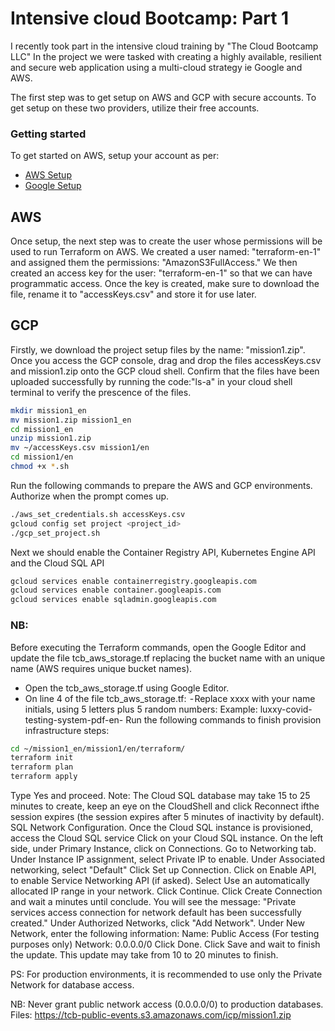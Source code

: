 # Intensive cloud Bootcamp: Part 1

I recently took  part in the intensive cloud training by "The Cloud Bootcamp LLC"
In the project we were tasked with creating a highly available, resilient and secure web application using a multi-cloud strategy ie Google and AWS. 

The first step was to get setup on AWS and GCP with secure accounts.
To get setup on these two providers, utilize their free accounts. 

### Getting started
To get started on AWS, setup your account as per: 
 * [AWS Setup](https://github.com/Stevecmd/AWS-GCP-Multicloud-Bootcamp/blob/master/Mission%201/Steps%20to%20create%20your%20AWS%20Free%20Account.pdf)
 * [Google Setup](https://github.com/Stevecmd/AWS-GCP-Multicloud-Bootcamp/blob/master/Mission%201/Steps%20to%20create%20your%20GCP%20Free%20Account.pdf)

## AWS
Once setup, the next step was to create the user whose permissions will be used to run Terraform on AWS. We created a user named: "terraform-en-1" and assigned them the permissions: "AmazonS3FullAccess."
We then created an access key for the user: "terraform-en-1" so that we can have programmatic access. Once the key is created, make sure to download the file, rename it to "accessKeys.csv" and store it for use later.

## GCP
Firstly, we download the project setup files by the name: "mission1.zip".
Once you access the GCP console, drag and drop the files accessKeys.csv and mission1.zip onto the GCP cloud shell.
Confirm that the files have been uploaded successfully by running the code:"ls-a" in your cloud shell terminal to verify the prescence of the files.

```sh
mkdir mission1_en
mv mission1.zip mission1_en
cd mission1_en
unzip mission1.zip
mv ~/accessKeys.csv mission1/en
cd mission1/en
chmod +x *.sh
```

Run the following commands to prepare the AWS and GCP environments. Authorize when the prompt comes up.

```sh
./aws_set_credentials.sh accessKeys.csv
gcloud config set project <project_id>
./gcp_set_project.sh
```

Next we should enable the Container Registry API, Kubernetes Engine API and the Cloud SQL API

```sh
gcloud services enable containerregistry.googleapis.com 
gcloud services enable container.googleapis.com 
gcloud services enable sqladmin.googleapis.com
```

### NB:
Before executing the Terraform commands, open the Google Editor and update the file tcb_aws_storage.tf replacing the bucket name with an unique name (AWS requires unique bucket names).
- Open the tcb_aws_storage.tf using Google Editor.
- On line 4 of the file tcb_aws_storage.tf:
 - Replace xxxx with your name initials, using 5 letters plus 5 random numbers: Example: luxxy-covid-testing-system-pdf-en-<unique-alphanumeric-combination>
Run the following commands to finish provision infrastructure steps:

```sh
cd ~/mission1_en/mission1/en/terraform/ 
terraform init 
terraform plan 
terraform apply
```

Type Yes and proceed.
Note: The Cloud SQL database may take 15 to 25 minutes to create, keep an eye on the CloudShell and click Reconnect ifthe session expires (the session expires after 5 minutes of inactivity by default).
SQL Network Configuration.
Once the Cloud SQL instance is provisioned, access the Cloud SQL service
Click on your Cloud SQL instance.
On the left side, under Primary Instance, click on Connections.
Go to Networking tab.
Under Instance IP assignment, select Private IP to enable.
Under Associated networking, select "Default"
Click Set up Connection.
Click on Enable API, to enable Service Networking API (if asked).
Select Use an automatically allocated IP range in your network.
Click Continue.
Click Create Connection and wait a minutes until conclude. You will see the message:
"Private services access connection for network default has been successfully created."
Under Authorized Networks, click "Add Network".
Under New Network, enter the following information:
Name: Public Access (For testing purposes only)
Network: 0.0.0.0/0
Click Done.
Click Save and wait to finish the update. This update may take from 10 to 20 minutes to finish.

PS: For production environments, it is recommended to use only the Private Network for database access.

NB: Never grant public network access (0.0.0.0/0) to production databases.
Files: https://tcb-public-events.s3.amazonaws.com/icp/mission1.zip

